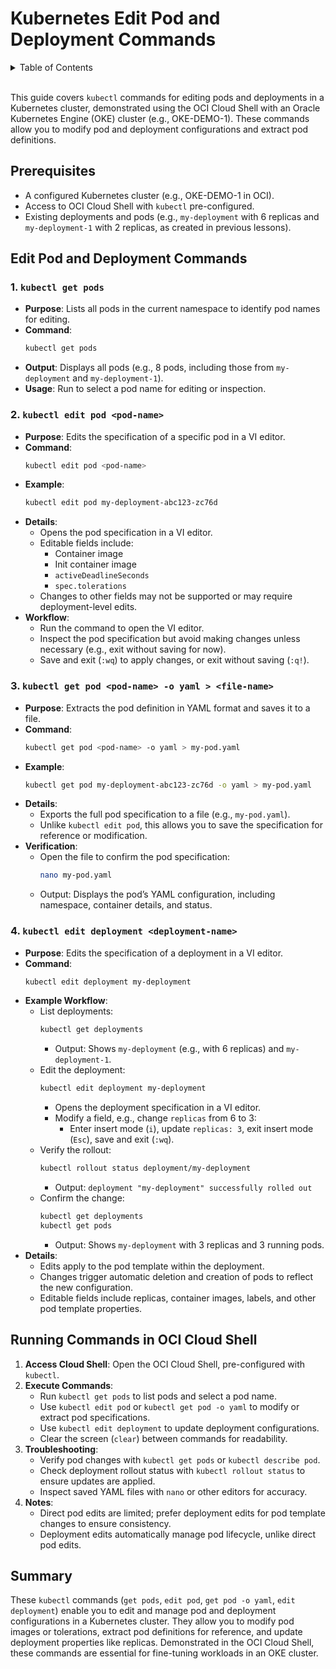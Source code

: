 # **Kubernetes Edit Pod and Deployment Commands**

<details>
<summary>Table of Contents</summary>

- [**Kubernetes Edit Pod and Deployment Commands**](#kubernetes-edit-pod-and-deployment-commands)
  - [Prerequisites](#prerequisites)
  - [Edit Pod and Deployment Commands](#edit-pod-and-deployment-commands)
    - [1. `kubectl get pods`](#1-kubectl-get-pods)
    - [2. `kubectl edit pod <pod-name>`](#2-kubectl-edit-pod-pod-name)
    - [3. `kubectl get pod <pod-name> -o yaml > <file-name>`](#3-kubectl-get-pod-pod-name--o-yaml--file-name)
    - [4. `kubectl edit deployment <deployment-name>`](#4-kubectl-edit-deployment-deployment-name)
  - [Running Commands in OCI Cloud Shell](#running-commands-in-oci-cloud-shell)
  - [Summary](#summary)

</details>

<br/>

This guide covers `kubectl` commands for editing pods and deployments in a Kubernetes cluster, demonstrated using the OCI Cloud Shell with an Oracle Kubernetes Engine (OKE) cluster (e.g., OKE-DEMO-1). These commands allow you to modify pod and deployment configurations and extract pod definitions.

## Prerequisites
- A configured Kubernetes cluster (e.g., OKE-DEMO-1 in OCI).
- Access to OCI Cloud Shell with `kubectl` pre-configured.
- Existing deployments and pods (e.g., `my-deployment` with 6 replicas and `my-deployment-1` with 2 replicas, as created in previous lessons).

## Edit Pod and Deployment Commands

### 1. `kubectl get pods`
- **Purpose**: Lists all pods in the current namespace to identify pod names for editing.
- **Command**:
  ```bash
  kubectl get pods
  ```
- **Output**: Displays all pods (e.g., 8 pods, including those from `my-deployment` and `my-deployment-1`).
- **Usage**: Run to select a pod name for editing or inspection.

### 2. `kubectl edit pod <pod-name>`
- **Purpose**: Edits the specification of a specific pod in a VI editor.
- **Command**:
  ```bash
  kubectl edit pod <pod-name>
  ```
- **Example**:
  ```bash
  kubectl edit pod my-deployment-abc123-zc76d
  ```
- **Details**:
  - Opens the pod specification in a VI editor.
  - Editable fields include:
    - Container image
    - Init container image
    - `activeDeadlineSeconds`
    - `spec.tolerations`
  - Changes to other fields may not be supported or may require deployment-level edits.
- **Workflow**:
  - Run the command to open the VI editor.
  - Inspect the pod specification but avoid making changes unless necessary (e.g., exit without saving for now).
  - Save and exit (`:wq`) to apply changes, or exit without saving (`:q!`).

### 3. `kubectl get pod <pod-name> -o yaml > <file-name>`
- **Purpose**: Extracts the pod definition in YAML format and saves it to a file.
- **Command**:
  ```bash
  kubectl get pod <pod-name> -o yaml > my-pod.yaml
  ```
- **Example**:
  ```bash
  kubectl get pod my-deployment-abc123-zc76d -o yaml > my-pod.yaml
  ```
- **Details**:
  - Exports the full pod specification to a file (e.g., `my-pod.yaml`).
  - Unlike `kubectl edit pod`, this allows you to save the specification for reference or modification.
- **Verification**:
  - Open the file to confirm the pod specification:
    ```bash
    nano my-pod.yaml
    ```
  - Output: Displays the pod’s YAML configuration, including namespace, container details, and status.

### 4. `kubectl edit deployment <deployment-name>`
- **Purpose**: Edits the specification of a deployment in a VI editor.
- **Command**:
  ```bash
  kubectl edit deployment my-deployment
  ```
- **Example Workflow**:
  - List deployments:
    ```bash
    kubectl get deployments
    ```
    - Output: Shows `my-deployment` (e.g., with 6 replicas) and `my-deployment-1`.
  - Edit the deployment:
    ```bash
    kubectl edit deployment my-deployment
    ```
    - Opens the deployment specification in a VI editor.
    - Modify a field, e.g., change `replicas` from 6 to 3:
      - Enter insert mode (`i`), update `replicas: 3`, exit insert mode (`Esc`), save and exit (`:wq`).
  - Verify the rollout:
    ```bash
    kubectl rollout status deployment/my-deployment
    ```
    - Output: `deployment "my-deployment" successfully rolled out`
  - Confirm the change:
    ```bash
    kubectl get deployments
    kubectl get pods
    ```
    - Output: Shows `my-deployment` with 3 replicas and 3 running pods.
- **Details**:
  - Edits apply to the pod template within the deployment.
  - Changes trigger automatic deletion and creation of pods to reflect the new configuration.
  - Editable fields include replicas, container images, labels, and other pod template properties.

## Running Commands in OCI Cloud Shell
1. **Access Cloud Shell**: Open the OCI Cloud Shell, pre-configured with `kubectl`.
2. **Execute Commands**:
   - Run `kubectl get pods` to list pods and select a pod name.
   - Use `kubectl edit pod` or `kubectl get pod -o yaml` to modify or extract pod specifications.
   - Use `kubectl edit deployment` to update deployment configurations.
   - Clear the screen (`clear`) between commands for readability.
3. **Troubleshooting**:
   - Verify pod changes with `kubectl get pods` or `kubectl describe pod`.
   - Check deployment rollout status with `kubectl rollout status` to ensure updates are applied.
   - Inspect saved YAML files with `nano` or other editors for accuracy.
4. **Notes**:
   - Direct pod edits are limited; prefer deployment edits for pod template changes to ensure consistency.
   - Deployment edits automatically manage pod lifecycle, unlike direct pod edits.

## Summary
These `kubectl` commands (`get pods`, `edit pod`, `get pod -o yaml`, `edit deployment`) enable you to edit and manage pod and deployment configurations in a Kubernetes cluster. They allow you to modify pod images or tolerations, extract pod definitions for reference, and update deployment properties like replicas. Demonstrated in the OCI Cloud Shell, these commands are essential for fine-tuning workloads in an OKE cluster.